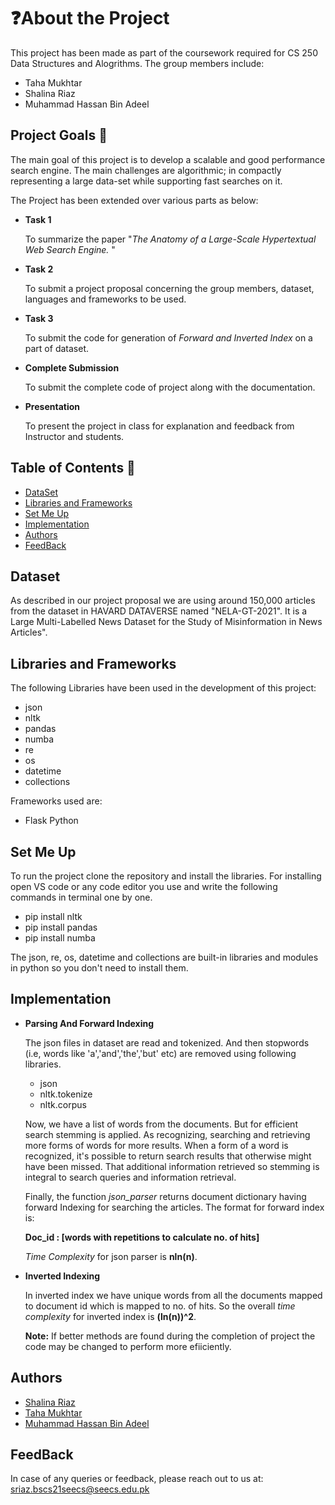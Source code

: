 
# ❓About the Project

This project has been made as part of the coursework required for CS 250 Data Structures and Alogrithms. The group members include: 


* Taha Mukhtar
* Shalina Riaz
* Muhammad Hassan Bin Adeel

## Project Goals 🥅

The main goal of this project is to develop a scalable and good performance search engine. The main challenges are algorithmic; in compactly representing a large data-set while supporting fast searches on it. 


The Project has been extended over various parts as below:
*  **Task 1**
    
    To summarize the paper "*The Anatomy of a Large-Scale Hypertextual Web Search Engine.* "
*  **Task 2**

    To submit a project proposal concerning the group members, dataset, languages and frameworks to be used.
*  **Task 3**

    To submit the code for generation of *Forward and Inverted Index* on a part of dataset.
*  **Complete Submission**

    To submit the complete code of project along with the documentation.

* **Presentation**

    To present the project in class for explanation and feedback from Instructor and students.



## Table of Contents 📃
* [DataSet](#Dataset)
* [Libraries and Frameworks](#Libraries-and-Frameworks)
* [Set Me Up](#Set-Me-Up)
* [Implementation](#Implementation)
* [Authors](#Authors)
* [FeedBack](#FeedBack)
## Dataset
As described in our project proposal we are using around 150,000 articles from the dataset in HAVARD DATAVERSE named "NELA-GT-2021". It is a Large Multi-Labelled News Dataset for the Study of Misinformation in News Articles".
## Libraries and Frameworks
The following Libraries have been used in the development of this project:

* json
* nltk
* pandas
* numba
* re
* os
* datetime
* collections

Frameworks used are:

* Flask Python

## Set Me Up
To run the project clone the repository and install the libraries. For installing open VS code or any code editor you use and write the following commands in terminal one by one.

* pip install nltk
* pip install pandas
* pip install numba

The json, re, os, datetime and collections are built-in libraries and modules in python so you don't need to install them.
## Implementation

* **Parsing And Forward Indexing**

    The json files in dataset are read and tokenized. And then stopwords (i.e, words like 'a','and','the','but' etc) are removed using following libraries.
    * json
    * nltk.tokenize
    * nltk.corpus
    
    Now, we have a list of words from the documents. But for efficient search stemming is applied. As recognizing, searching and retrieving more forms of words for  more results. When a form of a word is recognized, it's possible to return search results that otherwise might have been missed. That additional information retrieved so stemming is integral to search queries and information retrieval. 

    Finally, the function *json_parser* returns document dictionary having forward Indexing for searching the articles.
    The format for forward index is: 
    
    **Doc_id : [words with repetitions to calculate no. of hits]**
    
    *Time Complexity* for json parser is **nln(n)**.
* **Inverted Indexing**

    In inverted index we have unique words from all the documents mapped to document id which is mapped to no. of hits. So the overall *time complexity* for inverted index is **(ln(n))^2**.

    **Note:** If better methods are found during the completion of project the code may be changed to perform more efiiciently. 
## Authors

- [Shalina Riaz](https://github.com/shalinaariaaz)
- [Taha Mukhtar](https://github.com/tahamukhtar20)
- [Muhammad Hassan Bin Adeel](https://github.com/mhba18094)

## FeedBack
In case of any queries or feedback, please reach out to us at: sriaz.bscs21seecs@seecs.edu.pk